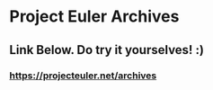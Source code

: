 # Project Euler Archives
## Link Below. Do try it yourselves! :)
### https://projecteuler.net/archives

